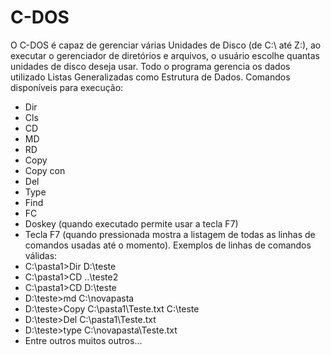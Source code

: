# C-DOS
 O C-DOS é capaz de gerenciar várias Unidades de Disco (de C:\ até Z:\), ao executar o gerenciador de diretórios e arquivos, o usuário escolhe quantas unidades de disco deseja usar. Todo o programa gerencia os dados utilizado Listas Generalizadas como Estrutura de Dados.
 Comandos disponíveis para execução:
- Dir
- Cls
- CD
- MD
- RD
- Copy
- Copy con
- Del
- Type
- Find
- FC
- Doskey (quando executado permite usar a tecla F7)
- Tecla F7 (quando pressionada mostra a listagem de todas as linhas de comandos usadas até o momento).
 Exemplos de linhas de comandos válidas:
- C:\pasta1>Dir D:\teste
- C:\pasta1>CD ..\teste2
- C:\pasta1>CD D:\teste
- D:\teste>md C:\novapasta
- D:\teste>Copy C:\pasta1\Teste.txt C:\teste
- D:\teste>Del C:\pasta1\Teste.txt
- D:\teste>type C:\novapasta\Teste.txt
- Entre outros muitos outros...
